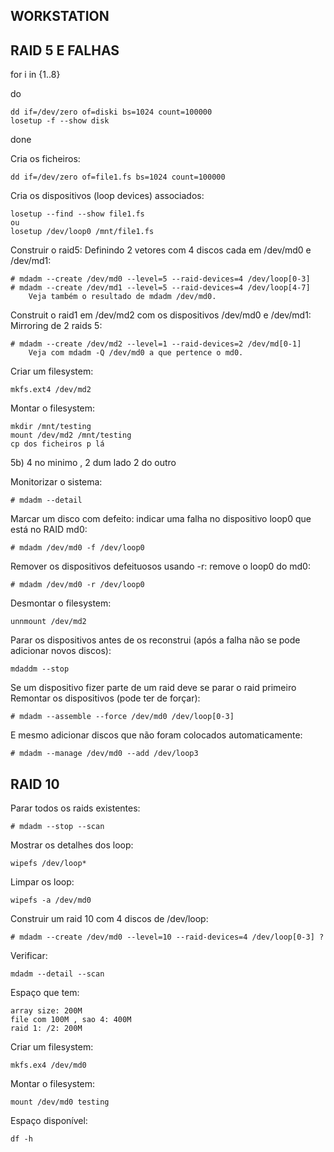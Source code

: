 ## WORKSTATION

## RAID 5 E FALHAS

for i in {1..8}

do

	dd if=/dev/zero of=diski bs=1024 count=100000
	losetup -f --show disk
done
<br />


Cria os ficheiros:

	dd if=/dev/zero of=file1.fs bs=1024 count=100000
Cria os dispositivos (loop devices) associados:

	losetup --find --show file1.fs
	ou
	losetup /dev/loop0 /mnt/file1.fs

Construir o raid5: Definindo 2 vetores com 4 discos cada em /dev/md0 e /dev/md1:

	# mdadm --create /dev/md0 --level=5 --raid-devices=4 /dev/loop[0-3]
	# mdadm --create /dev/md1 --level=5 --raid-devices=4 /dev/loop[4-7]
		Veja também o resultado de mdadm /dev/md0.

Construit o raid1 em /dev/md2 com os dispositivos /dev/md0 e /dev/md1: Mirroring de 2 raids 5:

	# mdadm --create /dev/md2 --level=1 --raid-devices=2 /dev/md[0-1]
		Veja com mdadm -Q /dev/md0 a que pertence o md0.

Criar um filesystem:

	mkfs.ext4 /dev/md2
Montar o filesystem:

	mkdir /mnt/testing
	mount /dev/md2 /mnt/testing
	cp dos ficheiros p lá

5b) 4 no minimo , 2 dum lado 2 do outro

Monitorizar o sistema:

	# mdadm --detail
Marcar um disco com defeito: indicar uma falha no dispositivo loop0 que está no RAID md0:

	# mdadm /dev/md0 -f /dev/loop0
Remover os dispositivos defeituosos usando -r: remove o loop0 do md0:

	# mdadm /dev/md0 -r /dev/loop0
Desmontar o filesystem:

	unnmount /dev/md2
Parar os dispositivos antes de os reconstrui (após a falha não se pode adicionar novos discos):

	mdaddm --stop
Se um dispositivo fizer parte de um raid deve se parar o raid primeiro
Remontar os dispositivos (pode ter de forçar):

	# mdadm --assemble --force /dev/md0 /dev/loop[0-3]
E mesmo adicionar discos que não foram colocados automaticamente:

	# mdadm --manage /dev/md0 --add /dev/loop3


## RAID 10

Parar todos os raids existentes:

	# mdadm --stop --scan 

Mostrar os detalhes dos loop:

	wipefs /dev/loop*
Limpar os loop:

	wipefs -a /dev/md0

Construir um raid 10 com 4 discos de /dev/loop:

	# mdadm --create /dev/md0 --level=10 --raid-devices=4 /dev/loop[0-3] ?

Verificar:

	mdadm --detail --scan
Espaço que tem:

	array size: 200M
	file com 100M , sao 4: 400M
	raid 1: /2: 200M

Criar um filesystem:

	mkfs.ex4 /dev/md0
Montar o filesystem:

	mount /dev/md0 testing
Espaço disponível:

	df -h





